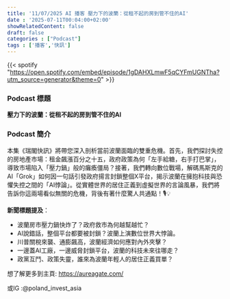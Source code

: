 ```yaml
---
title: '11/07/2025 AI 播客 壓力下的波蘭：從租不起的房到管不住的AI'
date : '2025-07-11T00:04:00+02:00'
showRelatedContent: false
draft: false
categories : ["Podcast"]
tags : ['播客','快訊']
---
```

{{< spotify "https://open.spotify.com/embed/episode/1gDAHXLmwF5qCYFmUGNTha?utm_source=generator&theme=0" >}}


### Podcast 標題

**壓力下的波蘭：從租不起的房到管不住的AI**

### Podcast 簡介

本集《瑞閣快訊》將帶您深入剖析當前波蘭面臨的雙重危機。首先，我們探討失控的房地產市場：租金飆漲百分之十五，政府政策為何「左手給糖，右手打巴掌」，導致市場陷入「壓力鍋」般的癱瘓僵局？接著，我們轉向數位戰場，解碼馬斯克的AI「Grok」如何因一句話引發政府揚言封鎖整個X平台，揭示波蘭在擁抱科技與恐懼失控之間的「AI悖論」。從實體世界的居住正義到虛擬世界的言論風暴，我們將告訴你這兩場看似無關的危機，背後有著什麼驚人共通點！🎙️💡

**新聞標題提及**：

*   波蘭房市壓力鍋快炸了？政府救市為何越幫越忙？
*   AI說錯話，整個平台都要被封鎖？波蘭上演數位世界大悖論。
*   川普關稅來襲、通膨飆高，波蘭經濟如何應對內外夾擊？
*   一邊蓋AI工廠，一邊威脅封鎖平台，波蘭的科技未來往哪走？
*   政黨互鬥、政策失靈，誰來為波蘭年輕人的居住正義買單？

想了解更多到主頁: https://aureagate.com/

或IG :@poland_invest_asia